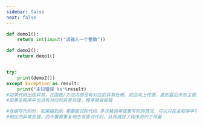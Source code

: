 ```yaml
---
sidebar: false
next: false
---
```

<BlogInfo/>






```python
def demo1():
    return int(input("请输入一个整数"))

def demo2():
    return demo1()


try:
    print(demo2())
except Exception as result:
    print("未知错误 %s"%result)
#如果代码出现异常，在函数/方法内部没有对应的异常处理，就会向上传递，直到最后传到主程序
#如果主程序中也没有对应的异常处理，程序就会报错

#在编写代码时，如果碰到到 需要尝试的代码 多次被调用或重写时的情况，可以只在主程序中写
#相应的异常处理，而不需要重复地去写尝试代码，从而减轻了程序员的工作量
```






<ActionBox />
        
<style>#top-box {margin-top:0.5rem!important;}</style>